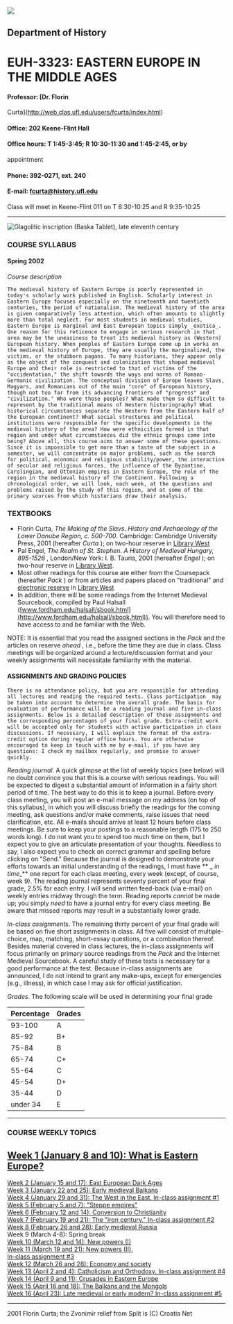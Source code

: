 ##  ![](greybar.gif)

##  Department of History

#  EUH-3323: EASTERN EUROPE IN THE MIDDLE AGES

####  Professor: [Dr. Florin
Curta](http://web.clas.ufl.edu/users/fcurta/index.html)

####  Office: 202 Keene-Flint Hall

####  Office hours: T 1:45-3:45; R 10:30-11:30 and 1:45-2:45, or by
appointment

####  Phone: 392-0271, ext. 240

####  E-mail: [fcurta@history.ufl.edu](mailto:fcurta@history.ufl.edu)

Class will meet in Keene-Flint 011 on  T 8:30-10:25 and R 9:35-10:25  
    
    
  

* * *

![Glagolitic inscription \(Baska Tablet\), late eleventh century](bassc2.jpg)

  

###  COURSE SYLLABUS

####  Spring 2002

  
_Course description_

    The medieval history of Eastern Europe is poorly represented in today's scholarly work published in English. Scholarly interest in Eastern Europe focuses especially on the nineteenth and twentieth centuries, the period of nationalism. The medieval history of the area is given comparatively less attention, which often amounts to slightly more than total neglect. For most students in medieval studies, Eastern Europe is marginal and East European topics simply _exotica_. One reason for this reticence to engage in serious research in that area may be the uneasiness to treat its medieval history as (Western) European history. When peoples of Eastern Europe come up in works on the medieval history of Europe, they are usually the marginalized, the victims, or the stubborn pagans. To many historians, they appear only as the object of the conquest and colonization that shaped medieval Europe and their role is restricted to that of victims of the "occidentation," the shift towards the ways and norms of Romano-Germanic civilization. The conceptual division of Europe leaves Slavs, Magyars, and Romanians out of the main "core" of European history, though not too far from its advancing frontiers of "progress" and "civilization." Who were those peoples? What made them so difficult to represent by the traditional means of Western historiography? What historical circumstances separate the Western from the Eastern half of the European continent? What social structures and political institutions were responsible for the specific developments in the medieval history of the area? How were ethnicities formed in that region and under what circumstances did the ethnic groups come into being? Above all, this course aims to answer some of these questions. Since it is impossible to get more than a taste of the subject in a semester, we will concentrate on major problems, such as the search for political, economic and religious stability/power, the interaction of secular and religious forces, the influence of the Byzantine, Carolingian, and Ottonian empires in Eastern Europe, the role of the region in the medieval history of the Continent. Following a chronological order, we will look, each week, at the questions and problems raised by the study of this region, and at some of the primary sources from which historians draw their analysis.   


###  TEXTBOOKS

  * Florin Curta, _The Making of the Slavs. History and Archaeology of the Lower Danube Region, c. 500-700_. Cambridge: Cambridge University Press, 2001 (hereafter _Curta_ ); on two-hour reserve in [Library West](http://www.uflib.ufl.edu/west.html)
  * Pal Engel, _The Realm of St. Stephen. A History of Medieval Hungary, 895-1526_ , London/New York: I. B. Tauris, 2001 (hereafter _Engel_ ); on two-hour reserve in [Library West](http://www.uflib.ufl.edu/west.html).
  * Most other  readings for this course are either from the Coursepack (hereafter _Pack_ ) or from articles and papers placed on "traditional" and [electronic reserve](http://web.uflib.ufl.edu/reserve.html) in  [Library West](http://www.uflib.ufl.edu/west.html)
  * In addition, there will be some readings from the Internet Medieval Sourcebook, compiled by Paul Halsall ([www.fordham.edu/halsall/sbook.html](http://www.fordham.edu/halsall/sbook.html)). You will therefore need to have access to and be familiar with the Web.

NOTE: It is essential that you read the assigned sections in the _Pack_ and
the articles on reserve _ahead_ , i.e., before the time they are due in class.
Class meetings will be organized around a lecture/discussion format and your
weekly assignments  will necessitate familiarity with the material.  


####  ASSIGNMENTS AND GRADING POLICIES

    There is no attendance policy, but you are responsible for attending all lectures and reading the required texts. Class participation  may be taken into account to determine the overall grade. The basis for evaluation of performance will be a reading journal and five in-class assignments. Below is a detailed description of these assignments and the corresponding percentages of your final grade. Extra-credit work will be accepted only for students with active participation in class discussions. If necessary, I will explain the format of the extra-credit option during regular office hours. You are otherwise encouraged to keep in touch with me by e-mail, if you have any questions: I check my mailbox regularly, and promise to answer quickly. 

_Reading journal_. A quick glimpse at the list of weekly topics (see below)
will no doubt convince you that this is a course with serious readings. You
will be expected to digest a substantial amount of information in a fairly
short period of time. The best way to do this is to keep a journal. Before
every class meeting, you will post an e-mail message on my address (on top of
this syllabus), in which you will discuss briefly the readings for the coming
meeting, ask questions and/or make comments, raise issues that need
clarification, etc. All e-mails should arrive at least 12 hours before class
meetings. Be sure to keep your postings to a reasonable length (175 to 250
words long). I do not want you to spend too much time on them, but I expect
you to give an articulate presentation of your thoughts. Needless to say, I
also expect you to check on correct grammar and spelling before clicking on
"Send." Because the journal is designed to demonstrate your efforts towards an
initial understanding of the readings, I must have ** _ _in time__** one
report for each class meeting, every week (except, of course, week 9). The
reading journal represents seventy percent of your final grade, 2.5% for each
entry. I will send written feed-back (via e-mail) on weekly entries midway
through the term. Reading reports _cannot_ be made up; you simply _need_ to
have a journal entry for every class meeting. Be aware that missed reports may
result in a substantially lower grade.

_In-class assignments_. The remaining thirty percent of your final grade will
be based on five short assignments in class. All five will consist of
multiple-choice, map, matching, short-essay questions, or a combination
thereof. Besides material covered in class lectures, the in-class assignments
will focus primarily on primary source readings from the _Pack_ and the
Internet   Medieval Sourcebook.  A careful study of these texts is necessary
for a good performance at the test. Because in-class assignments are
announced, I do not intend to grant any make-ups, except for emergencies
(e.g., illness), in which case I may ask for official justification.

_Grades_. The following scale will be used in determining your final grade  
    
  Percentage | Grades  
---|---  
93-100 | A  
85-92 | B+  
75-84 | B  
65-74 | C+  
55-64 | C  
45-54 | D+  
35-44 | D  
under 34 | E  
  
* * *

  


###  COURSE WEEKLY TOPICS

[Week 1 (January 8 and 10): What is Eastern
Europe?](http://web.clas.ufl.edu/users/fcurta/EastEur1.html)  
---  
[Week 2 (January 15 and 17): East European Dark
Ages](http://web.clas.ufl.edu/users/fcurta/EastEur2.html)  
[Week 3 (January 22 and 25): Early medieval
Balkans](http://web.clas.ufl.edu/users/fcurta/EastEur3.html)  
[Week 4 (January 29 and 31): The West in the East. In-class assignment
#1](http://web.clas.ufl.edu/users/fcurta/EastEur4.html)  
[Week 5 (February 5 and 7): "Steppe
empires"](http://web.clas.ufl.edu/users/fcurta/EastEur5.html)  
[Week 6 (February 12 and 14): Conversion to
Christianity](http://web.clas.ufl.edu/users/fcurta/EastEur6.html)  
[Week 7 (February 19 and 21): The "iron century." In-class assignment
#2](http://web.clas.ufl.edu/users/fcurta/EastEur7.html)  
[Week 8 (February 26 and 28): Early medieval
Russia](http://web.clas.ufl.edu/users/fcurta/EastEur8.html)  
Week 9 (March 4-8): Spring break  
[Week 10 (March 12 and 14): New powers
(I)](http://web.clas.ufl.edu/users/fcurta/EastEur10.html)  
[Week 11 (March 19 and 21): New powers (II).
](http://web.clas.ufl.edu/users/fcurta/EastEur11.html)  
[In-class assignment #3](http://web.clas.ufl.edu/users/fcurta/EastEur11.html)  
[Week 12 (March 26 and 28): Economy and
society](http://web.clas.ufl.edu/users/fcurta/EastEur12.html)  
[Week 13 (April 2 and 4): Catholicism and Orthodoxy. In-class assignment
#4](http://web.clas.ufl.edu/users/fcurta/EastEur13.html)  
[Week 14 (April 9 and 11): Crusades in Eastern
Europe](http://web.clas.ufl.edu/users/fcurta/EastEur14.html)  
[Week 15 (April 16 and 18): The Balkans and the
Mongols](http://web.clas.ufl.edu/users/fcurta/EastEur15.html)  
[Week 16 (April 23): Late medieval or early modern? In-class assignment
#5](http://web.clas.ufl.edu/users/fcurta/EastEur16.html)  
  
* * *

  
2001 Florin Curta; the Zvonimir relief from Split is (C) Croatia Net  


